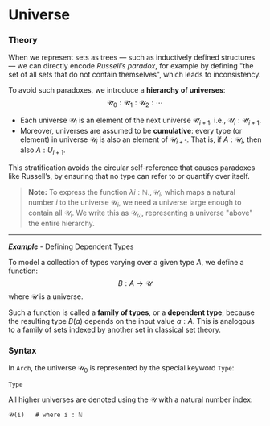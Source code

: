 # Universe

### Theory

When we represent sets as trees &mdash; such as inductively defined structures &mdash; we can directly encode *Russell’s paradox*, for example by defining "the set of all sets that do not contain themselves", which leads to inconsistency.

To avoid such paradoxes, we introduce a **hierarchy of universes**:
$$
\mathcal{U}_0 : \mathcal{U}_1 : \mathcal{U}_2 : \cdots
$$

- Each universe $\mathcal{U}_i$ is an element of the next universe $\mathcal{U}_{i+1}$, i.e., $\mathcal{U}_i : \mathcal{U}_{i+1}$.
- Moreover, universes are assumed to be **cumulative**: every type (or element) in universe $\mathcal{U}_i$ is also an element of $\mathcal{U}_{i+1}$. That is, if $A : \mathcal{U}_i$, then also $A : U_{i+1}$.

This stratification avoids the circular self-reference that causes paradoxes like Russell’s, by ensuring that no type can refer to or quantify over itself.

> **Note:** To express the function $\lambda i : \mathbb{N}., \mathcal{U}_i$, which maps a natural number $i$ to the universe $\mathcal{U}_i$, we need a universe large enough to contain all $\mathcal{U}_i$. We write this as $\mathcal{U}_\omega$, representing a universe "above" the entire hierarchy.

------

***Example*** - Defining Dependent Types

To model a collection of types varying over a given type $A$, we define a function:
$$
B : A \to \mathcal{U}
$$
where $\mathcal{U}$ is a universe.

Such a function is called a **family of types**, or a **dependent type**, because the resulting type $B(a)$ depends on the input value $a : A$. This is analogous to a family of sets indexed by another set in classical set theory.

### Syntax

In `Arch`, the universe $\mathcal{U}_0$ is represented by the special keyword `Type`:

```
Type
```

All higher universes are denoted using the 𝒰 with a natural number index:

```
𝒰(i)   # where i : ℕ
```
